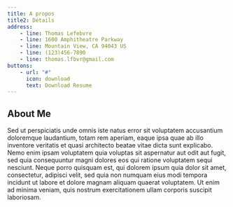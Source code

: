 ```yaml
---
title: A propos
title2: Détails
address:
    - line: Thomas Lefebvre
    - line: 1600 Amphitheatre Parkway
    - line: Mountain View, CA 94043 US
    - line: (123)456-7890
    - line: thomas.lfbvr@gmail.com
buttons:
    - url: "#"
      icon: download
      text: Download Resume
---
```

## About Me

Sed ut perspiciatis unde omnis iste natus error sit voluptatem accusantium doloremque laudantium, totam rem aperiam, eaque ipsa quae ab illo inventore veritatis et quasi architecto beatae vitae dicta sunt explicabo. Nemo enim ipsam voluptatem quia voluptas sit aspernatur aut odit aut fugit, sed quia consequuntur magni dolores eos qui ratione voluptatem sequi nesciunt. Neque porro quisquam est, qui dolorem ipsum quia dolor sit amet, consectetur, adipisci velit, sed quia non numquam eius modi tempora incidunt ut labore et dolore magnam aliquam quaerat voluptatem. Ut enim ad minima veniam, quis nostrum exercitationem ullam corporis suscipit laboriosam.
